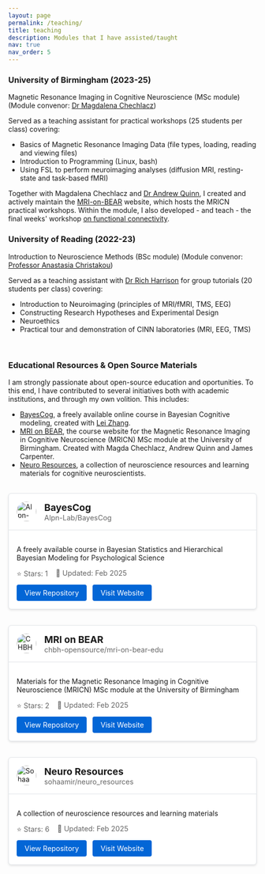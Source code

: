 ```yaml
---
layout: page
permalink: /teaching/
title: teaching
description: Modules that I have assisted/taught
nav: true
nav_order: 5
---
```


### University of Birmingham (2023-25)

Magnetic Resonance Imaging in Cognitive Neuroscience (MSc module) (Module convenor: [Dr Magdalena Chechlacz](https://www.birmingham.ac.uk/staff/profiles/psychology/chechlacz-magda.aspx))

Served as a teaching assistant for practical workshops (25 students per class) covering: 
- Basics of Magnetic Resonance Imaging Data (file types, loading, reading and viewing files)
- Introduction to Programming (Linux, bash)
- Using FSL to perform neuroimaging analyses (diffusion MRI, resting-state and task-based fMRI)

Together with Magdalena Chechlacz and [Dr Andrew Quinn](https://www.birmingham.ac.uk/staff/profiles/psychology/quinn-andrew), I created and actively maintain the [MRI-on-BEAR](https://chbh-opensource.github.io/mri-on-bear-edu/) website, which hosts the MRICN practical workshops. Within the module, I also developed - and teach - the final weeks' workshop [on functional connectivity](https://chbh-opensource.github.io/mri-on-bear-edu/workshop8/functional-connectivity/).

### University of Reading (2022-23)

Introduction to Neuroscience Methods (BSc module) (Module convenor: [Professor Anastasia Christakou](https://anastasia.christakou.org/))

Served as a teaching assistant with [Dr Rich Harrison](http://richaharrison.com/) for group tutorials (20 students per class) covering: 
- Introduction to Neuroimaging (principles of MRI/fMRI, TMS, EEG)
- Constructing Research Hypotheses and Experimental Design
- Neuroethics 
- Practical tour and demonstration of CINN laboratories (MRI, EEG, TMS)

<br>

### Educational Resources & Open Source Materials

I am strongly passionate about open-source education and oportunities. To this end, I have contributed to several initiatives both with academic institutions, and through my own volition. This includes:

- [BayesCog](https://alpn-lab.github.io/BayesCog/), a freely available online course in Bayesian Cognitive modeling, created with [Lei Zhang](https://lei-zhang.net/).
- [MRI on BEAR](https://chbh-opensource.github.io/mri-on-bear-edu/), the course website for the Magnetic Resonance Imaging in Cognitive Neuroscience (MRICN) MSc module at the University of Birmingham. Created with Magda Chechlacz, Andrew Quinn and James Carpenter.
- [Neuro Resources](https://sohaamir.github.io/neuro_resources/), a collection of neuroscience resources and learning materials for cognitive neuroscientists.

<div class="repo-cards">
  <div class="repo-card">
    <div class="repo-header">
      <img src="https://github.com/Alpn-Lab.png" alt="Alpn-Lab" class="repo-avatar">
      <div class="repo-title">
        <h4>BayesCog</h4>
        <p>Alpn-Lab/BayesCog</p>
      </div>
    </div>
    <div class="repo-content">
      <p>A freely available course in Bayesian Statistics and Hierarchical Bayesian Modeling for Psychological Science</p>
      <div class="repo-stats">
        <span>⭐ Stars: 1</span>
        <span>🔄 Updated: Feb 2025</span>
      </div>
      <a href="https://github.com/Alpn-Lab/BayesCog" class="repo-button">View Repository</a>
      <a href="https://alpn-lab.github.io/BayesCog" class="repo-button">Visit Website</a>
    </div>
  </div>

  <div class="repo-card">
    <div class="repo-header">
      <img src="https://github.com/chbh-opensource.png" alt="CHBH OpenSource" class="repo-avatar">
      <div class="repo-title">
        <h4>MRI on BEAR</h4>
        <p>chbh-opensource/mri-on-bear-edu</p>
      </div>
    </div>
    <div class="repo-content">
      <p>Materials for the Magnetic Resonance Imaging in Cognitive Neuroscience (MRICN) MSc module at the University of Birmingham</p>
      <div class="repo-stats">
        <span>⭐ Stars: 2</span>
        <span>🔄 Updated: Feb 2025</span>
      </div>
      <a href="https://github.com/chbh-opensource/mri-on-bear-edu" class="repo-button">View Repository</a>
      <a href="https://chbh-opensource.github.io/mri-on-bear-edu/" class="repo-button">Visit Website</a>
    </div>
  </div>

  <div class="repo-card">
    <div class="repo-header">
      <img src="https://github.com/sohaamir.png" alt="Sohaamir" class="repo-avatar">
      <div class="repo-title">
        <h4>Neuro Resources</h4>
        <p>sohaamir/neuro_resources</p>
      </div>
    </div>
    <div class="repo-content">
      <p>A collection of neuroscience resources and learning materials</p>
      <div class="repo-stats">
        <span>⭐ Stars: 6</span>
        <span>🔄 Updated: Feb 2025</span>
      </div>
      <a href="https://github.com/sohaamir/neuro_resources" class="repo-button">View Repository</a>
      <a href="https://sohaamir.github.io/neuro_resources" class="repo-button">Visit Website</a>
    </div>
  </div>
</div>

<style>
  .repo-cards {
    display: grid;
    grid-template-columns: repeat(auto-fit, minmax(300px, 1fr));
    gap: 2rem;
    margin: 2rem 0;
  }

  .repo-card {
    border: 1px solid #e1e4e8;
    border-radius: 6px;
    overflow: hidden;
    background: white;
    box-shadow: 0 2px 4px rgba(0,0,0,0.1);
    transition: transform 0.2s;
  }

  .repo-card:hover {
    transform: translateY(-4px);
  }

  .repo-header {
    padding: 1rem;
    display: flex;
    align-items: center;
    border-bottom: 1px solid #e1e4e8;
  }

  .repo-avatar {
    width: 40px;
    height: 40px;
    border-radius: 50%;
    margin-right: 1rem;
  }

  .repo-title {
    margin: 0;
  }

  .repo-title h4 {
    margin: 0;
    font-size: 1.2rem;
  }

  .repo-title p {
    margin: 0;
    color: #666;
    font-size: 0.9rem;
  }

  .repo-content {
    padding: 1rem;
  }

  .repo-stats {
    display: flex;
    gap: 1rem;
    margin: 0.5rem 0;
    font-size: 0.9rem;
    color: #666;
  }

  .repo-button {
    display: inline-block;
    padding: 0.5rem 1rem;
    background: #0366d6;
    color: white;
    text-decoration: none;
    border-radius: 4px;
    margin-right: 0.5rem;
    font-size: 0.9rem;
    transition: background 0.2s;
  }

  .repo-button:hover {
    background: #0255b3;
  }
</style>